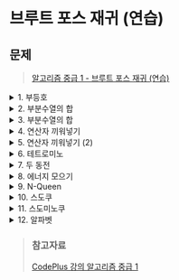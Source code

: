 # 브루트 포스 재귀 (연습)

## 문제
> [알고리즘 중급 1 - 브루트 포스 재귀 (연습)](https://www.acmicpc.net/workbook/view/3973)

<details>
<summary>1. 부등호</summary>
<div markdown='1'>

- 로또의 모든 조합을 출력해보는 문제
- k개가 있을 때, 6개를 고르는 문제 (k < 12)
- 따라서 경우의 수는 2^12개 이다.
- `go(a, index, cnt)`
    + a : 입력으로 주어진 수
    + index : 선택할지 말지 결정해야 하는 인덱스
    + cnt : 현재까지 포함한 수의 개수
- 정답을 찾은 경우
    + cnt == 6
- 불가능한 경우
    + index = a.size()
- 다음 경우(선택하는 것은 다른 배열을 사용)
    + index번째를 선택 : `go(a, index+1, cnt+1)`
    + index번째를 선택하지 않음 : `go(a,index,cnt)`

```java
import java.io.*;
import java.util.*;

public class Main {
    static int n,max=0;
    static int[] ary = new int[15];
    static int[] idx = new int[15];
    static boolean[] visited = new boolean[15];
    static StringBuilder sb = new StringBuilder();
    public static void main(String[] args) throws Exception {
        BufferedReader br = new BufferedReader(new InputStreamReader(System.in));
        StringTokenizer stk = new StringTokenizer(br.readLine());
        while((n=Integer.parseInt(stk.nextToken()))!=0){
            for(int i=1;i<=n;i++){
                ary[i] = Integer.parseInt(stk.nextToken());
            }
            permutation(0,1);
            sb.append("\n");
            stk = new StringTokenizer(br.readLine());
        }
        System.out.println(sb);
    }
    static void permutation(int l,int t){
        if (l==6) {
            for(int i=0;i<6;i++){
                sb.append(ary[idx[i]]).append(' ');
            }
            sb.append("\n");
        }else{
            for(int i=t;i<=n;i++){
                if(!visited[i]){
                    visited[i] = true;
                    idx[l] = i;
                    permutation(l+1,i+1);
                    visited[i] = false;
                }
            }
        }
    }
}
```
</div>
</details>

<details>
<summary>2. 부분수열의 합</summary>
<div markdown='1'>

- 서로 다른 N개의 정수로 이루어진 수열이 있을 때, 크기가 양수인 부분 수열 중에서 그 수열의 원소를 다 더한 값이 S가 되는 경우의 수를 구하는 문제
- 1 <= N <= 20
- `go(index,sum)`
    + index : 부분 수열에 포함할지 말지 결정해야 하는 인덱스
    + sum : 현재까지 부분 수열의 합
- 정답을 찾은 경우
    + index == n && sum == m
- 불가능한 경우
    + index == n && sum != m
- 다음 경우
    + index번째를 부분 수열에 추가 : `go(index+1,sum+a[i])`
    + index번째를 부분 수열에 추가하지 않음 : `go(index+1,sum)`

```java
import java.io.*;
import java.util.*;

public class Main {
    static int n,m,ans=0;
    static int[] a;
    public static void main(String[] args) throws Exception {
        BufferedReader br = new BufferedReader(new InputStreamReader(System.in));
        StringTokenizer stk = new StringTokenizer(br.readLine());
        n = Integer.parseInt(stk.nextToken());
        m = Integer.parseInt(stk.nextToken());
        stk = new StringTokenizer(br.readLine());
        a = new int[n];
        for(int i=0;i<n;i++){
            a[i] = Integer.parseInt(stk.nextToken());
        }
        go(0,0);
        if(m==0) ans -=1;
        System.out.println(ans);
    }
    static void go(int i,int sum){
        if(i==n){
            if(sum==m){
                ans+=1;
            }
            return;
        }
        go(i+1,sum+a[i]);
        go(i+1,sum);
    }
}
```
</div>
</details>

<details>
<summary>3. 부분수열의 합</summary>
<div markdown='1'>

- 수열 S가 주어졌을 때, 수열 S의 부분 수열의 합으로 나올 수 없는 가장 작은 자연수를 구하는 문제
- S의 부분 수열의 개수는 2^N가지
- N <= 20 이기 때문에, 부분 수열을 모두 만들어 본다.
- 부분 수열을 만드는 방법
    1. 재귀 호출
    2. 비트마스크

```java
import java.io.*;
import java.util.*;

public class Main {
    static int n;
    static int[] a;
    static boolean[] c = new boolean[20*100000+2];
    public static void main(String[] args) throws Exception {
        BufferedReader br = new BufferedReader(new InputStreamReader(System.in));
        n = Integer.parseInt(br.readLine());
        StringTokenizer stk = new StringTokenizer(br.readLine());
        a = new int[n];
        for(int i=0;i<n;i++){
            a[i] = Integer.parseInt(stk.nextToken());
        }
        go(0,0);
        for (int i = 0;; i++) {
            if(!c[i]){
                System.out.println(i);
                return ;
            }
        }
    }
    static void go(int i,int sum){
        if(i==n){
            c[sum] = true;
            return;
        }
        go(i+1,sum+a[i]);
        go(i+1,sum);
    }
}
```
나의 풀이
```java
import java.io.*;
import java.util.*;

public class Main {
    public static void main(String[] args) throws Exception {
        BufferedReader br = new BufferedReader(new InputStreamReader(System.in));
        int n = Integer.parseInt(br.readLine());
        StringTokenizer stk = new StringTokenizer(br.readLine());
        Integer[] ary = new Integer[n];
        HashSet<Integer> result = new HashSet<>();
        for (int i = 0; i < n; i++) {
            ary[i] = Integer.parseInt(stk.nextToken());
        }
        Arrays.sort(ary,Comparator.reverseOrder());
        for (int i = 1; i < (1<<n); i++) {
            int tmp=0;
            for (int j = 0; j < n; j++) {
                if((i&(1<<j))>0){
                    tmp+=ary[j];
                }
            }
            result.add(tmp);
        }
        for(int i=1;i<(1<<n);i++){
            if(!result.contains(i)){
                System.out.println(i);
                return;
            }
        }
        System.out.println(1<<n);
    }
}
```
</div>
</details>

<details>
<summary>4. 연산자 끼워넣기</summary>
<div markdown='1'>

- N개의 수로 이루어진 수열과 N-1개의 연산자가 있다. (2 <= N <= 11)
- 이 때, 수와 수 사이에 연산자를 하나씩 끼워 넣어서 만들 수 있는 수식 결과의 최대값과 최소값을 구하는 문제
- 수식의 계산은 연산자 우선순위를 무시하고 앞에서부터 진행한다.
- 수의 순서는 바꿀 수 없다.
- `go(a, index, plus, minus, mul, div)`
    + a : 입력으로 주어진 수열
    + index : 현재 계산해야 하는 인덱스
    + cur : index-1번째 까지 계산한 결과
    + plust, minus, mul, div : 사용할 수 있는 연산자의 개수
- 정답을 찾은 경우
    + index == n
- 다음 경우
    + `+` 사용 : `go(a, index+1, cur+a[index],plus-1, minus, mul, div)`
    + `-` 사용 : `go(a, index+1, cur-a[index],plus, minus-1, mul, div)`
    + `x` 사용 : `go(a, index+1, curxa[index],plus, minus, mul-1, div)`
    + `/` 사용 : `go(a, index+1, cur/a[index],plus, minus, mul, div-1)`

나의 풀이
```java
import java.io.*;
import java.util.*;

public class Main {
    static int n, min = Integer.MAX_VALUE, max = Integer.MIN_VALUE;
    static int[] numbers, op;
    static boolean[] visited;

    public static void main(String[] args) throws Exception {
        BufferedReader br = new BufferedReader(new InputStreamReader(System.in));
        n = Integer.parseInt(br.readLine());
        numbers = new int[n];
        op = new int[n - 1];
        visited = new boolean[n - 1];
        StringTokenizer stk = new StringTokenizer(br.readLine());
        for (int i = 0; i < n; i++) {
            numbers[i] = Integer.parseInt(stk.nextToken());
        }
        stk = new StringTokenizer(br.readLine());
        for (int i = 0, cnt = 0; i < 4; i++) {
            int tmp = Integer.parseInt(stk.nextToken());
            for (int j = 0; j < tmp; j++) {
                op[cnt++] = i;
            }
        }
        go(0, new int[n - 1]);
        System.out.println(max + "\n" + min);
    }

    static void go(int l, int[] ary) {
        if (n - 1 == l) {
            int result = numbers[0];
            for (int i = 0; i < n - 1; i++) {
                if (ary[i] == 0) {
                    result += numbers[i+1];
                } else if (ary[i] == 1) {
                    result -= numbers[i+1];
                } else if (ary[i] == 2) {
                    result *= numbers[i+1];
                } else if (ary[i] == 3) {
                    result /= numbers[i+1];
                }
            }
            min = Math.min(result,min);
            max = Math.max(result,max);
        } else {
            for (int i = 0; i < n - 1; i++) {
                if (!visited[i]) {
                    visited[i] = true;
                    ary[l] = op[i];
                    go(l + 1, ary);
                    visited[i] = false;
                }
            }
        }
    }
}
```
</div>
</details>

<details>
<summary>5. 연산자 끼워넣기 (2)</summary>
<div markdown='1'>

- N개의 수로 이루어진 수열과 N-1개 이상의 연산자가 있다. (2 <= N <= 11)
- 이 때, 수와 수 사이에 연산자를 하나씩 끼워 넣어서 만들 수 있는 수식 결과의 최대값과 최소값을 구하는 문제
- 수식의 계산은 연산자 우선순위를 무시하고 앞에서부터 진행한다.
- 수의 순서는 바꿀 수 없다.
- `go(a, index, plus, minus, mul, div)`
    + a : 입력으로 주어진 수열
    + index : 현재 계산해야 하는 인덱스
    + cur : index-1번째 까지 계산한 결과
    + plust, minus, mul, div : 사용할 수 있는 연산자의 개수
- 정답을 찾은 경우
    + index == n
- 다음 경우
    + `+` 사용 : `go(a, index+1, cur+a[index],plus-1, minus, mul, div)`
    + `-` 사용 : `go(a, index+1, cur-a[index],plus, minus-1, mul, div)`
    + `x` 사용 : `go(a, index+1, curxa[index],plus, minus, mul-1, div)`
    + `/` 사용 : `go(a, index+1, cur/a[index],plus, minus, mul, div-1)`

- 연산자 끼워넣기와 같은 소스로 해결할 수 있다.

나의 풀이
```java
import java.io.*;
import java.util.*;

public class Main {
    static int n, min = Integer.MAX_VALUE, max = Integer.MIN_VALUE;
    static int[] numbers, op={0,0,0,0};
    static boolean[] visited;

    public static void main(String[] args) throws Exception {
        BufferedReader br = new BufferedReader(new InputStreamReader(System.in));
        n = Integer.parseInt(br.readLine());
        numbers = new int[n];
        visited = new boolean[n - 1];
        StringTokenizer stk = new StringTokenizer(br.readLine());
        for (int i = 0; i < n; i++) {
            numbers[i] = Integer.parseInt(stk.nextToken());
        }
        stk = new StringTokenizer(br.readLine());
        for (int i = 0; i < 4; i++) {
            op[i] = Integer.parseInt(stk.nextToken());
        }
        go(0,new int[n-1]);
        System.out.println(max + "\n" + min);
    }

    static void go(int l, int[] ary) {
        if(l==n-1){
            int number=numbers[0];
            for (int i = 0; i < n - 1; i++) {
                if(ary[i]==0){
                    number += numbers[i+1];
                }else if(ary[i]==1){
                    number -= numbers[i+1];
                }else if(ary[i]==2){
                    number *= numbers[i+1];
                }else if(ary[i]==3){
                    number /= numbers[i+1];
                }
            }
            min = Math.min(min,number);
            max = Math.max(max,number);
            return;
        }
        else{
            if(op[0]>0){
                op[0]--;
                ary[l] = 0;
                go(l+1,ary);
                op[0]++;
            }
            if(op[1]>0){
                op[1]--;
                ary[l] = 1;
                go(l+1,ary);
                op[1]++;
            }
            if(op[2]>0){
                op[2]--;
                ary[l] = 2;
                go(l+1,ary);
                op[2]++;
            }
            if(op[3]>0){
                op[3]--;
                ary[l] = 3;
                go(l+1,ary);
                op[3]++;
            }
        }
    }
}
```
</div>
</details>

<details>
<summary>6. 테트로미노</summary>
<div markdown='1'>

- 폴리오미노는 크기가 1 x 1인 정사각형을 여러개 이어 붙여서 만든 도형이다.
- 정사각형 4개를 이어 붙인 폴리오미노는 테트로미노라고 하며, 총 5가지가 있다.
- N x M 크기의 종이 위에 테트로미노를 하나 놓아서 놓은 칸에 쓰여 있는 수의 합을 최대로 하는 문제
- 4 <= N, M <= 500
- 테트로미노는 총 19가지가 있고 하나의 테트로미노당 놓을 수 있는 방법의 개수는 약, O(NM)가지 이다.
- 경우의 수가 많지 않기 때문에 각각의 테트로미노에 대해서 모든 칸에 놓아본다.
- 하나를 제외한 나머지 테트로미노는 임의의 한 칸에서 시작해서 3개의 칸을 연속해서 방문한 형태이다.
- 하나는 재귀 함수로는 할 수 없기 때문에 for문으로 살펴본다.

```java
import java.util.*;
import java.io.*;

public class Main {
    static int n,m,ans=0;
    static int[] dx={0,0,1,-1},dy={1,-1,0,0};
    static int[][] a = new int[500][500];
    static boolean[][] c = new boolean[500][500];
    public static void main(String[] args) throws IOException{
        BufferedReader br = new BufferedReader(new InputStreamReader(System.in));
        StringTokenizer stk = new StringTokenizer(br.readLine());
        n = Integer.parseInt(stk.nextToken());
        m = Integer.parseInt(stk.nextToken());
        for (int i = 0; i < n; i++) {
            stk = new StringTokenizer(br.readLine());
            for (int j = 0; j < m; j++) {
                a[i][j] = Integer.parseInt(stk.nextToken());
            }
        }
        for (int i = 0; i < n; i++) {
            for (int j = 0; j < m; j++) {
                go(j,i,0,0);
                if(j+2<m){
                    int tmp = a[i][j]+ a[i][j+1]+a[i][j+2];
                    if(i-1>=0){
                        ans = Math.max(ans,tmp+a[i-1][j+1]);
                    }
                    if(i+1<n){
                        ans = Math.max(ans,tmp+a[i+1][j+1]);
                    }
                }
                if(i+2<n){
                    int tmp = a[i][j]+ a[i+1][j]+a[i+2][j];
                    if(j-1>=0){
                        ans = Math.max(ans,tmp+a[i+1][j-1]);
                    }
                    if(j+1<m){
                        ans = Math.max(ans,tmp+a[i+1][j+1]);
                    }
                }
            }
        }
        System.out.println(ans);
    }

    private static void go(int x, int y, int sum, int cnt) {
        if(cnt==4){
            ans = Math.max(ans,sum);
            return ;
        }
        if(y<0||y>=n||x<0||x>=m) return;
        if(c[y][x]) return;
        c[y][x] = true;
        for(int k=0;k<4;k++){
            go(x+dx[k],y+dy[k],sum+a[y][x],cnt+1);
        }
        c[y][x] = false;
    }
}
```
</div>
</details>

<details>
<summary>7. 두 동전</summary>
<div markdown='1'>

- N x M 크기의 보드, 4개의 버튼이 있다.
- 칸은 비어있거나, 동전, 벽이다.
- 동전은 2개이다.
- 버튼은 왼쪽, 오른쪽, 위, 아래이고, 누르면 그 방향으로 이동한다.
- 이동하려는 칸이 벽이면 이동하지 않는다.
- 이동하려는 칸이 없으면 보드 바깥으로 떨어진다.
- 그 외에는 이동한다.
- 두 동전 중 하나만 보드에 떨어뜨리기 위해 버튼을 몇 번 눌러야 하는가?
- 10번 보다 많이 눌러야 하면 -1을 출력한다.
- 총 4개의 방향을 10번까지 수행할 수 있다.
- 방법의 수: 4^10
- `go(step,x1,y1,x2,y2)`
    + step : 버튼을 누른 횟수
    + (x1, y1) : 한 동전의 위치
    + (x2, y2) : 다른 동전의 위치
- 불가능한 경우
    + step == 11
    + 동전이 둘 다 떨어진 경우
- 정답을 찾은 경우
    + 동전 하나만 떨어진 경우
- 다음 경우
    + `go(step+1, nx1, ny1, nx2, ny2)`

```java
import java.io.*;
import java.util.*;

public class Main {
    static char[][] board;
    static int[] dx={0,-1,1,0},dy={-1,0,0,1};
    static int ans = Integer.MAX_VALUE;
    static int n,m;
    public static void main(String[] args) throws Exception {
        BufferedReader br = new BufferedReader(new InputStreamReader(System.in));
        StringTokenizer stk = new StringTokenizer(br.readLine());
        n = Integer.parseInt(stk.nextToken());
        m = Integer.parseInt(stk.nextToken());
        board = new char[n][m];
        ArrayDeque<Integer> save = new ArrayDeque<>();
        int cnt = 0;
        for (int i = 0; i < n; i++) {
            String s = br.readLine();
            for (int j = 0; j < m; j++) {
                board[i][j] = s.charAt(j);
                if(board[i][j]=='o'){
                    save.add(j);
                    save.add(i);
                }
            }
        }
        int x1 = save.remove();
        int y1 = save.remove();
        int x2 = save.remove();
        int y2 = save.remove();
        go(1,x1,y1,x2,y2);
        if(ans!=Integer.MAX_VALUE) {
            System.out.println(ans);
            return;
        }
        System.out.println(-1);
    }
    static boolean go(int l,int x1,int y1,int x2,int y2){
        if(l>10){
            return false;
        }else{
            for (int i = 0; i < 4; i++) {
                int nx1 = x1+dx[i];
                int ny1 = y1+dy[i];
                int nx2 = x2+dx[i];
                int ny2 = y2+dy[i];
                boolean drop1 = false,drop2 = false;
                if(0<=nx1&&nx1<m&&0<=ny1&&ny1<n){
                    if(board[ny1][nx1]=='#'){
                        nx1 = x1;
                        ny1 = y1;
                    }
                }else{
                    drop1 = true;
                }
                if(0<=nx2&&nx2<m&&0<=ny2&&ny2<n){
                    if(board[ny2][nx2]=='#'){
                        nx2 = x2;
                        ny2 = y2;
                    }
                }else{
                    drop2 = true;
                }
                if(ny1==y1&&nx1==x1&&ny2==y2&&nx2==x2) continue;
                if(drop1&&drop2) continue;
                if(ny1==ny2&&nx1==nx2) continue;

                if(drop1||drop2){
                    ans = Math.min(ans,l);
                    continue;
                }
                go(l+1,nx1,ny1,nx2,ny2) ;
            }
        }
        return false;
    }
    static boolean ok(int x1,int y1,int x2,int y2){
        return false;
    }
}
```
</div>
</details>

<details>
<summary>8. 에너지 모으기</summary>
<div markdown='1'>

- N개의 에너지 구슬이 있고, i번째 에너지 구슬의 무게는 W[1], W[2], ... ,W[N]이다. N<=10
- 에너지를 모으는 방법은 다음과 같다.
1. 에너지 구슬을 하나 고른다. 첫 번째와 마지막은 고를 수 없다. 고른 구슬의 번호를 x라고 한다.
2. x번째 구슬을 제거한다.
3. W[x-1] X W[x+1]의 에너지를 모은다.
4. N을 1감소시키고, 구슬의 번호를 다시 매긴다.
- N이 10보다 작거나 같기 때문에, 합칠 수 있는 방법의 수가 크지 않다.
- `go(w)` : 에너지 구슬의 무게가 w에 순서대로 저장되어 있을 때, 모을 수 있는 에너지의 최대값

```java
import java.io.*;
import java.util.*;

public class Main {
    static int n, max = Integer.MIN_VALUE;
    static boolean[] visited;
    static int[] ary;
    public static void main(String[] args) throws Exception {
        BufferedReader br = new BufferedReader(new InputStreamReader(System.in));
        n = Integer.parseInt(br.readLine());
        StringTokenizer stk = new StringTokenizer(br.readLine());
        ary = new int[n];
        visited = new boolean[n];
        for (int i = 0; i < n; i++) {
            ary[i] = Integer.parseInt(stk.nextToken());
        }
        go(0,0);
        System.out.println(max);
    }

    static void go(int l,int total) {
        if(l==n-2){
            max = Math.max(max,total);
            return;
        }
        for (int i = 1; i < n-1; i++) {
            if(!visited[i]){
                visited[i] = true;
                int left=0, right=0;
                for (int j = i+1; j < n; j++) {
                    if(!visited[j]){
                        right = ary[j];
                        break;
                    }
                }
                for (int j = i-1; j >=0; j--) {
                    if(!visited[j]){
                        left = ary[j];
                        break;
                    }
                }
                go(l+1,total+left*right);
                visited[i] = false;
            }
        }
    }
}
```
</div>
</details>

<details>
<summary>9. N-Queen</summary>
<div markdown='1'>

- N x N 크기의 체스판 위에 Queen을 N개 놓는 방법의 수를 구하는 문제
- 칸에 퀸이 있을수도 있고, 없는 경우도 있다 -> 2^(N^2) 이를 더 줄일 수 있다.
- `calc(row)` : row행에 퀸을 어디에 놓을지 결정해야 한다.
1. 
```java
static void calc(int row){
    if(row == n){
        ans +=1;
    }
    for(int col=0;col<n;col++){
        a[row][col] = true;
        if(check(row,col)){
            calc(row+1);
        }
        a[row][col] = false;
    }
}
```
- check_col[i] = i번 열에 퀸이 놓여져 있으면 true
- check_dig[i] = /대각선에 퀸이 있으면 true
- check_dig2[i] = \대각선에 퀸이 있으면 true
- Check 부분을 배열을 이용하면 놓을 수 있는지 검사를 O(1)만에 해결할 수 있다.
2. 
```java
import java.util.*;
import java.io.*;

public class Main {
    static int n;
    static boolean[][] a = new boolean[15][15];
    static boolean[] check_col = new boolean[15];
    static boolean[] check_dig = new boolean[40];
    static boolean[] check_dig2 = new boolean[40];
    static int calc(int row){
        if(row == n){
            return 1;
        }
        int cnt = 0;
        for(int col=0;col<n;col++){
            if(check(row,col)){
                check_dig[row+col] = true;
                check_dig2[row-col+n] = true;
                check_col[col] = true;
                a[row][col] = true;
                cnt += calc(row+1);
                a[row][col] = false;
                check_dig[row+col] = false;
                check_dig2[row-col+n] = false;
                check_col[col] = false;
            }
        }
        return cnt;
    }

    private static boolean check(int row, int col) {
        if(check_col[col]) return false;
        if(check_dig[row+col]) return false;
        if(check_dig2[row-col+n]) return false;
        return true;
    }

    public static void main(String[] args) throws IOException {
        BufferedReader br = new BufferedReader(new InputStreamReader(System.in));
        n = Integer.parseInt(br.readLine());
        System.out.println(calc(0));
    }
}
```
나의 풀이
```java
import java.io.*;
import java.util.*;

public class Main {
    static int n, cnt = 0;
    static int[][] visited;

    public static void main(String[] args) throws Exception {
        BufferedReader br = new BufferedReader(new InputStreamReader(System.in));
        n = Integer.parseInt(br.readLine());
        visited = new int[n][n];
        go(0);
        System.out.println(cnt);
    }

    static void go(int l) {
        if (l == n) {
            cnt++;
            return;
        }
        for (int i = 0; i < n; i++) {
            if (visited[l][i] == 0) {
                ban(l, i,l);
                go(l + 1);
                check(l, i,l);
            }
        }
    }

    static void ban(int y, int x, int l) {
        l-=1;
        visited[y][x] = (visited[y][x] | (1 << l));
        for (int i = 0; i < n; i++) {
            visited[i][x] = (visited[i][x] | (1 << l));
        }
        for (int j = 0; j < n; j++) {
            visited[y][j] = (visited[y][j] | (1 << l));
        }
        int tx = x + 1;
        int ty = y + 1;
        while (0 <= tx && tx < n && 0 <= ty && ty < n) {
            visited[ty][tx] = (visited[ty][tx] | (1 << l));
            ty++;
            tx++;
        }
        tx = x - 1;
        ty = y - 1;
        while (0 <= tx && tx < n && 0 <= ty && ty < n) {
            visited[ty][tx] = (visited[ty][tx] | (1 << l));
            ty--;
            tx--;
        }
        tx = x + 1;
        ty = y - 1;
        while (0 <= tx && tx < n && 0 <= ty && ty < n) {
            visited[ty][tx] = (visited[ty][tx] | (1 << l));
            ty--;
            tx++;
        }
        tx = x - 1;
        ty = y + 1;
        while (0 <= tx && tx < n && 0 <= ty && ty < n) {
            visited[ty][tx] = (visited[ty][tx] | (1 << l));
            ty++;
            tx--;
        }
    }

    static void check(int y, int x, int l) {
        l-=1;
        visited[y][x] = (visited[y][x] & ~(1 << l));
        for (int i = 0; i < n; i++) {
            visited[i][x] = (visited[i][x] & ~(1 << l));
        }
        for (int j = 0; j < n; j++) {
            visited[y][j] = (visited[y][j] & ~(1 << l));
        }
        int tx = x + 1;
        int ty = y + 1;
        while (0 <= tx && tx < n && 0 <= ty && ty < n) {
            visited[ty][tx] = (visited[ty][tx] & ~(1 << l));
            ty++;
            tx++;
        }
        tx = x - 1;
        ty = y - 1;
        while (0 <= tx && tx < n && 0 <= ty && ty < n) {
            visited[ty][tx] = (visited[ty][tx] & ~(1 << l));
            ty--;
            tx--;
        }
        tx = x + 1;
        ty = y - 1;
        while (0 <= tx && tx < n && 0 <= ty && ty < n) {
            visited[ty][tx] = (visited[ty][tx] & ~(1 << l));
            ty--;
            tx++;
        }
        tx = x - 1;
        ty = y + 1;
        while (0 <= tx && tx < n && 0 <= ty && ty < n) {
            visited[ty][tx] = (visited[ty][tx] & ~(1 << l));
            ty++;
            tx--;
        }
    }
}
```
</div>
</details>

<details>
<summary>10. 스도쿠</summary>
<div markdown='1'>

- 스도쿠를 푸는 문제
- go(z) : z번째 칸을 채우는 함수
    + (x, y) -> 9*x + y 번째 칸
- c[i][j] = i행에 숫자 j가 있으면 true
- c2[i][j] = i열에 숫자 j가 있으면 true
- c3[i][j] = i번 작은 정사각형에 숫자 j가 있으면 true 
    + (x, y)는 (x/3)*3 + (y/3)번째 칸
1. 
```java
for(int i=0;i<n;i++){
    for(int j=0;j<n;i++){
        if(a[i][j]!=0){
            c[i][a[i][j]]=true;
            c[j][a[i][j]]=true;
            c[square(i,j)][a[i][j]]=true;
        }
    }    
}
go(0);
```
```java
static void go(int z){
    if(z==81){
        for(int i=0;i<n;i++){
            for(int j=0;j<n;j++){
                System.out.print(a[i][j]+" ");
            }    
            System.out.println();
        }
        return ;
    }
    int x = z/n, y = z%n;
    if(a[x][y]!=0){
        go(z+1);
    }else{
        for(int i=1;i<=9;i++){
            if(c[x][i]==0&&c2[y][i]==0&&c3[square(x,y)][i]==0){
                c[x][i] = c2[y][i] = c3[square(x,y)][i] = true;
                a[x][y] = i;
                go(z+1);
                a[x][y] = 0;
                c[x][i] = c2[y][i] = c3[square(x,y)][i] = false;
            }
        }
    }
}
```
나의 풀이
```java
import java.io.*;
import java.util.*;

public class Main {
    static int cnt=0;
    static int[][] board = new int[9][9];
    public static void main(String[] args) throws Exception {
        BufferedReader br = new BufferedReader(new InputStreamReader(System.in));
        LinkedList<Node> list = new LinkedList<>();
        for (int i = 0; i < 9; i++) {
            StringTokenizer stk = new StringTokenizer(br.readLine());
            for (int j = 0; j < 9; j++) {
                board[i][j] = Integer.parseInt(stk.nextToken());
                if(board[i][j] ==0) {
                    list.add(new Node(j, i));
                }
            }
        }
        cnt = list.size();
        go(0,list);
    }
    static boolean go(int l,LinkedList<Node> list){
        if(l==cnt){
            StringBuilder sb = new StringBuilder();
            for (int i = 0; i < 9; i++) {
                for (int j = 0; j < 9; j++) {
                    sb.append(board[i][j]).append(' ');
                }
                sb.append('\n');
            }
            System.out.println(sb);
            return true;
        }else{
            Node node = list.get(l);
            int y = node.y;
            int x = node.x;
            int set = valid(x,y);
            for (int i = 0; i < 9; i++) {
                if((set&(1<<i))==0){
                    board[y][x] = i+1;
                    if(go(l+1,list)) return true;
                    board[y][x] = 0;
                }
            }
            return false;
        }
    }

    static int valid(int x,int y){
        int set = 0;
        for (int i = 0; i < 9; i++) {
            if(board[i][x]!=0){
                set = set |( 1<<(board[i][x]-1));
            }
        }
        for (int j = 0; j < 9; j++) {
            if(board[y][j]!=0){
                set = set | (1<<(board[y][j]-1));
            }
        }
        for(int i=3*(y/3);i<3*(y/3)+3;i++){
            for(int j=3*(x/3);j<3*(x/3)+3;j++){
                if(board[i][j]!=0){
                    set = set | (1<<(board[i][j]-1));
                }
            }
        }

        return set;
    }
    static class Node{
        int x;
        int y;

        public Node(int x, int y) {
            this.x = x;
            this.y = y;
        }
    }
}
```
</div>
</details>

<details>
<summary>11. 스도미노쿠</summary>
<div markdown='1'>

- 스도미노쿠를 푸는 문제
- 첫번째 칸부터 수를 하나씩 차례대로 채워본다.

```java
import java.io.*;
import java.util.*;

public class Main {
    static int[] dx = {0, 1}, dy = {1, 0};
    static int[][] a;
    static boolean[][] domino, c, c2, c3;

    public static void main(String[] args) throws Exception {
        BufferedReader br = new BufferedReader(new InputStreamReader(System.in));
        int n, t = 0;

        while ((n = Integer.parseInt(br.readLine())) != 0) {
            System.out.println("Puzzle " + ++t);
            domino = new boolean[10][10];
            c = new boolean[10][10];
            c2 = new boolean[10][10];
            c3 = new boolean[10][10];
            a = new int[10][10];
            for (int i = 0; i < n; i++) {
                StringTokenizer stk = new StringTokenizer(br.readLine());
                int w1 = Integer.parseInt(stk.nextToken());
                String ws1 = stk.nextToken();
                int w2 = Integer.parseInt(stk.nextToken());
                String ws2 = stk.nextToken();
                int x1, x2, y1, y2;
                x1 = ws1.charAt(0) - 'A';
                y1 = ws1.charAt(1) - '1';
                x2 = ws2.charAt(0) - 'A';
                y2 = ws2.charAt(1) - '1';
                a[x1][y1] = w1;
                a[x2][y2] = w2;
                domino[w1][w2] = domino[w2][w1] = true;
                check(x1, y1, w1, true);
                check(x2, y2, w2, true);
            }
            StringTokenizer stk = new StringTokenizer(br.readLine());
            for (int i = 1; i < 10; i++) {
                String s = stk.nextToken();
                int x, y;
                x = s.charAt(0) - 'A';
                y = s.charAt(1) - '1';
                a[x][y] = i;
                check(x, y, i, true);
            }
            go(0);
        }
    }

    private static boolean go(int z) {
        if (z == 81) {
            StringBuilder sb = new StringBuilder();
            for (int i = 0; i < 9; i++) {
                for (int j = 0; j < 9; j++) {
                    sb.append(a[i][j]);
                }
                sb.append('\n');
            }
            System.out.print(sb);
            return true;
        }
        int x = z / 9, y = z % 9;
        if (a[x][y] != 0) {
            if(go(z + 1)){
                return true;
            }
        } else {
            for (int k = 0; k < 2; k++) {
                int nx = x + dx[k];
                int ny = y + dy[k];
                if (nx < 0 || ny < 0 || nx >= 9 || ny >= 9) continue;
                if(a[nx][ny]!=0)continue;
                for (int i = 1; i <= 9; i++) {
                    for (int j = 1; j <= 9; j++) {
                        if (i == j) continue;
                        if (domino[i][j]) continue;
                        if (can(x, y, i) && can(nx, ny, j)) {
                            check(x, y, i, true);
                            check(nx, ny, j, true);
                            domino[i][j] = domino[j][i] = true;
                            a[x][y] = i;
                            a[nx][ny] = j;
                            if (go(z + 1)) {
                                return true;
                            }
                            check(x, y, i, false);
                            check(nx, ny, j, false);
                            domino[i][j] = domino[j][i] = false;
                            a[x][y] = 0;
                            a[nx][ny] = 0;
                        }
                    }
                }
            }
        }
        return false;
    }

    static void check(int x, int y, int num, boolean w) {
        c[x][num] = w;
        c2[y][num] = w;
        c3[square(x, y)][num] = w;
    }

    static int square(int x, int y) {
        return (x / 3) * 3 + (y / 3);
    }

    static boolean can(int x, int y, int num) {
        return !c[x][num] && !c2[y][num] && !c3[square(x, y)][num];
    }
}
```
</div>
</details>

<details>
<summary>12. 알파벳</summary>
<div markdown='1'>

- 세로 R칸, 가로 C칸으로 된 표 모양의 보드가 있다.
- 보드의 각 칸에는 대문자 알파벳이 하나씩 적혀 있고, 좌측 상단 칸(1행 1열)에는 말이 놓여 있다.
- 말은 상하좌우로 인접한 네 칸 중의 한 칸으로 이동할 수 있다.
- 같은 알파벳이 적힌 칸을 두 번 지날 수 없다.
- 좌측 상단에서 시작해서, 말이 최대한 몇 칸을 지날 수 있는지를 구하는 문제
- `go(board, check, x, y, cnt)`
    + board : 보드
    + check : 방문한 알파벳
    + x, y : 현재 위치
    + cnt : 방문한 칸의 수
- 새로운 칸 nx, ny로 이동할 수 있는 경우
    + `go(board, check, nx, ny, cnt+1)`
        * 이 때, check는 변경해 줘야한다.
1. 
```java
static void go(char[][] board, boolean[] check, int x, int y, int cnt){
    if(cnt > ans) ans = cnt;
    for(int k=0;k<4;k++){
        int nx = x+dx[4];
        int ny = y+dy[4];
        if(nx>=0&&nx<board.length&&ny>=0&&ny<board[0].length){
            if(!check[board[nx][ny]-'A']){
                check[board[nx][ny]-'A'] = true;
                go(board, check, nx, ny, cnt+1);
                check[board[nx][ny]-'A'] = false;
            }
        }
    }
}
```
- `go(board,check,x,y)`
    + board : 보드
    + check : 방문한 알파벳
    + x, y : 현재 위치
    + 리턴 값 : 방문할 수 있는 칸의 최대 개수
    + 의미 : (x, y)에서 이동을 시작하고, 방문한 알파벳이 check일 때, 방문할 수 있는 칸의 최대 개수
2. 
```java
static int go(char[][] board, boolean[] check, int x, int y){
    int ans = 0;
    for(int k=0;k<4;k++){
        int nx = x+dx[4];
        int ny = y+dy[4];
        if(nx>=0&&nx<board.length&&ny>=0&&ny<board[0].length){
            if(!check[board[nx][ny]-'A']){
                check[board[nx][ny]-'A'] = true;
                int next = go(board, check, nx, ny);
                if(ans < next) ans = next;
                check[board[nx][ny]-'A'] = false;
            }
        }
    }
    return ans+1;
}
```
3. 
```java
import java.io.*;
import java.util.*;

public class Main {
    static char[][] board;
    static int[] dx = {1, -1, 0, 0}, dy = {0, 0, -1, 1};
    static int ans = 0, r, c;

    public static void main(String[] args) throws Exception {
        BufferedReader br = new BufferedReader(new InputStreamReader(System.in));
        StringTokenizer stk = new StringTokenizer(br.readLine());
        r = Integer.parseInt(stk.nextToken());
        c = Integer.parseInt(stk.nextToken());
        board = new char[r][c];
        for (int i = 0; i < r; i++) {
            String s = br.readLine();
            for (int j = 0; j < c; j++) {
                board[i][j] = s.charAt(j);
            }
        }
        boolean[] check = new boolean[28];
        check[board[0][0] - 'A'] = true;
        System.out.println(go(0, 0, 1, check));
    }

    static int go(int x, int y, int cnt, boolean[] check) {
        int ans = 0;
        for (int i = 0; i < 4; i++) {
            int yy = y + dy[i];
            int xx = x + dx[i];
            if (0 <= xx && xx < c && 0 <= yy && yy < r) {
                if(!check[board[yy][xx] - 'A']){
                    check[board[yy][xx] - 'A'] = true;
                    int next = go(xx, yy, cnt + 1, check);
                    ans = Math.max(next,ans);
                    check[board[yy][xx] - 'A'] = false;
                }
            }
        }
        return ans+1;
    }

}
```
나의 풀이
```java
import java.io.*;
import java.util.*;

public class Main {
    static char[][] board;
    static int[] dx={1,-1,0,0},dy={0,0,-1,1};
    static int ans = 0,r,c;
    public static void main(String[] args) throws Exception {
        BufferedReader br = new BufferedReader(new InputStreamReader(System.in));
        StringTokenizer stk = new StringTokenizer(br.readLine());
        r = Integer.parseInt(stk.nextToken());
        c = Integer.parseInt(stk.nextToken());
        board = new char[r][c];
        for (int i = 0; i < r; i++) {
            String s = br.readLine();
            for (int j = 0; j < c; j++) {
                board[i][j] = s.charAt(j);
            }
        }
        boolean[] check = new boolean[28];
        go(0,0,1,check);
        System.out.println(ans);
    }
    static void go(int x, int y,int cnt,boolean[] check){
        if(!check[board[y][x]-'A']){
            if(ans<cnt){
                ans = cnt;
            }
            check[board[y][x]-'A'] = true;
            for (int i = 0; i < 4; i++) {
                int yy = y + dy[i];
                int xx = x + dx[i];
                if(0<=xx&&xx<c&&0<=yy&&yy<r){
                    go(xx,yy,cnt+1,check);
                }
            }
            check[board[y][x]-'A'] = false;
        }
    }
}
```
</div>
</details>

> ### 참고자료
> [CodePlus 강의 알고리즘 중급 1](https://code.plus/course/43)  